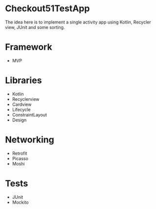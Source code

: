 # Checkout51TestApp
The idea here is to implement a single activity app using Kotlin, Recycler view, JUnit and some sorting.

# Framework 
- MVP

# Libraries
- Kotlin
- Recyclerview
- Cardview
- Lifecycle
- ConstraintLayout
- Design

# Networking
- Retrofit
- Picasso
- Moshi


# Tests
- JUnit
- Mockito


